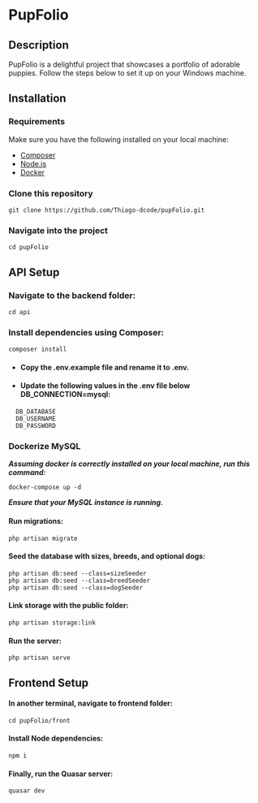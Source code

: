 # PupFolio



## Description

PupFolio is a delightful project that showcases a portfolio of adorable puppies. Follow the steps below to set it up on your Windows machine.

## Installation

### Requirements
Make sure you have the following installed on your local machine:

* [Composer](https://getcomposer.org/)
* [Node.js](https://nodejs.org/en)
* [Docker](https://www.docker.com/get-started/)

### Clone this repository

```
git clone https://github.com/Thiago-dcode/pupFolio.git
```

### Navigate into the project
```
cd pupFolio
```


## API Setup

### Navigate to the backend folder:
```
cd api
```

### Install dependencies using Composer:
```
composer install
```
* ####  Copy the **.env.example** file and rename it to **.env.** 

* #### Update the following values in the **.env** file below DB_CONNECTION=mysql:
```
  DB_DATABASE
  DB_USERNAME
  DB_PASSWORD
```
### Dockerize MySQL

***Assuming docker is correctly installed on your local machine, run this command:***

```
docker-compose up -d

```
***Ensure that your MySQL instance is running.***
#### Run migrations:
```
php artisan migrate
```
#### Seed the database with sizes, breeds, and optional dogs:
```
php artisan db:seed --class=sizeSeeder
php artisan db:seed --class=breedSeeder
php artisan db:seed --class=dogSeeder  
```

#### Link storage with the public folder:
```
php artisan storage:link
```

#### Run the server:
```
php artisan serve
```

## Frontend Setup

#### In another terminal, navigate to **frontend** folder:
```
cd pupFolio/front
```


#### Install Node dependencies:
```
npm i
```


#### Finally, run the Quasar server:
```
quasar dev
```

